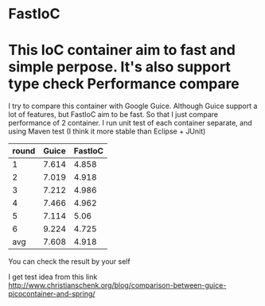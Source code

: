 FastIoC
=======
This IoC container aim to fast and simple perpose. It's also support type check
Performance compare
=======
I try to compare this container with Google Guice. Although Guice support a lot of features, but FastIoC aim to be fast. So that I just compare performance of 2 container. I run unit test of each container separate, and using Maven test (I think it more stable than Eclipse + JUnit)

round  | Guice	|  FastIoC
-------|--------|---------
1       |7.614	|  4.858
2       |7.019	|  4.918
3       |7.212	|  4.986
4       |7.466	|  4.962
5       |7.114	|  5.06
6       |9.224	|  4.725
avg     |7.608  | 4.918

You can check the result by your self

I get test idea from this link http://www.christianschenk.org/blog/comparison-between-guice-picocontainer-and-spring/
